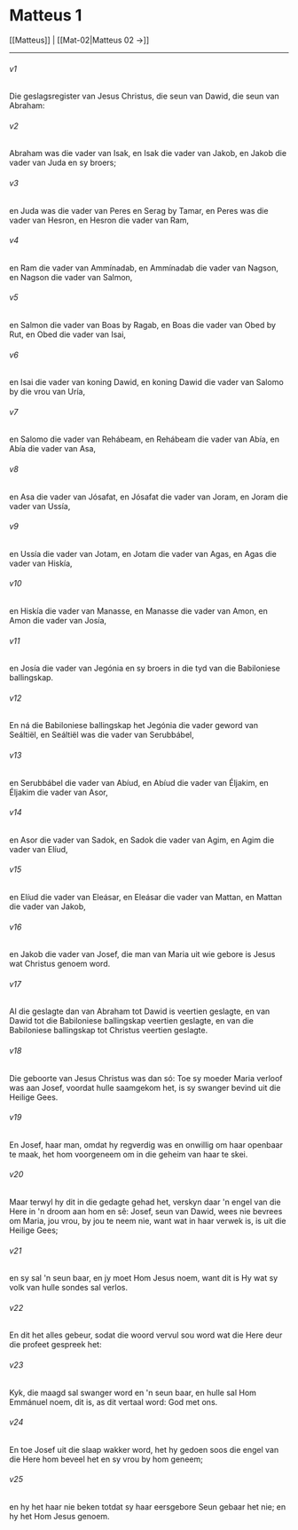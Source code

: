 # Matteus 1

[[Matteus]] | [[Mat-02|Matteus 02 →]]
***

###### v1
Die geslagsregister van Jesus Christus, die seun van Dawid, die seun van Abraham: 
###### v2
Abraham was die vader van Isak, en Isak die vader van Jakob, en Jakob die vader van Juda en sy broers; 
###### v3
en Juda was die vader van Peres en Serag by Tamar, en Peres was die vader van Hesron, en Hesron die vader van Ram, 
###### v4
en Ram die vader van Ammínadab, en Ammínadab die vader van Nagson, en Nagson die vader van Salmon, 
###### v5
en Salmon die vader van Boas by Ragab, en Boas die vader van Obed by Rut, en Obed die vader van Isai, 
###### v6
en Isai die vader van koning Dawid, en koning Dawid die vader van Salomo by die vrou van Uría, 
###### v7
en Salomo die vader van Rehábeam, en Rehábeam die vader van Abía, en Abía die vader van Asa, 
###### v8
en Asa die vader van Jósafat, en Jósafat die vader van Joram, en Joram die vader van Ussía, 
###### v9
en Ussía die vader van Jotam, en Jotam die vader van Agas, en Agas die vader van Hiskía, 
###### v10
en Hiskía die vader van Manasse, en Manasse die vader van Amon, en Amon die vader van Josía, 
###### v11
en Josía die vader van Jegónia en sy broers in die tyd van die Babiloniese ballingskap. 
###### v12
En ná die Babiloniese ballingskap het Jegónia die vader geword van Seáltiël, en Seáltiël was die vader van Serubbábel, 
###### v13
en Serubbábel die vader van Abíud, en Abíud die vader van Éljakim, en Éljakim die vader van Asor, 
###### v14
en Asor die vader van Sadok, en Sadok die vader van Agim, en Agim die vader van Elíud, 
###### v15
en Elíud die vader van Eleásar, en Eleásar die vader van Mattan, en Mattan die vader van Jakob, 
###### v16
en Jakob die vader van Josef, die man van Maria uit wie gebore is Jesus wat Christus genoem word. 
###### v17
Al die geslagte dan van Abraham tot Dawid is veertien geslagte, en van Dawid tot die Babiloniese ballingskap veertien geslagte, en van die Babiloniese ballingskap tot Christus veertien geslagte. 
###### v18
Die geboorte van Jesus Christus was dan só: Toe sy moeder Maria verloof was aan Josef, voordat hulle saamgekom het, is sy swanger bevind uit die Heilige Gees. 
###### v19
En Josef, haar man, omdat hy regverdig was en onwillig om haar openbaar te maak, het hom voorgeneem om in die geheim van haar te skei. 
###### v20
Maar terwyl hy dit in die gedagte gehad het, verskyn daar 'n engel van die Here in 'n droom aan hom en sê: Josef, seun van Dawid, wees nie bevrees om Maria, jou vrou, by jou te neem nie, want wat in haar verwek is, is uit die Heilige Gees; 
###### v21
en sy sal 'n seun baar, en jy moet Hom Jesus noem, want dit is Hy wat sy volk van hulle sondes sal verlos. 
###### v22
En dit het alles gebeur, sodat die woord vervul sou word wat die Here deur die profeet gespreek het: 
###### v23
Kyk, die maagd sal swanger word en 'n seun baar, en hulle sal Hom Emmánuel noem, dit is, as dit vertaal word: God met ons. 
###### v24
En toe Josef uit die slaap wakker word, het hy gedoen soos die engel van die Here hom beveel het en sy vrou by hom geneem; 
###### v25
en hy het haar nie beken totdat sy haar eersgebore Seun gebaar het nie; en hy het Hom Jesus genoem. 
